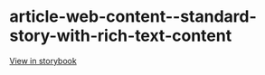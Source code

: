 # article-web-content--standard-story-with-rich-text-content

[View in storybook](https://raw.githack.com/Independent-Digital-News-and-Media-Ltd/indy-branch-review/PR-7724-sb/index.html?path=/story/article-web-content--standard-story-with-rich-text-content)